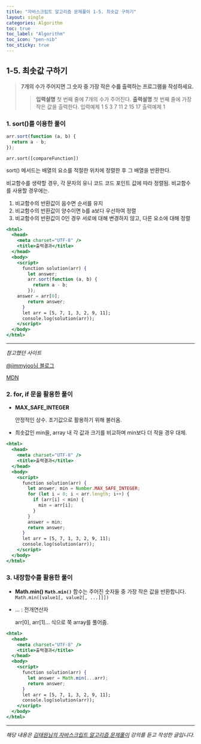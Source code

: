 ```yaml
---
title: "자바스크립트 알고리즘 문제풀이 1-5. 최솟값 구하기"
layout: single
categories: Algorithm
toc: true
toc_label: "Algorithm"
toc_icon: "pen-nib"
toc_sticky: true
---
```


## 1-5. 최솟값 구하기

> **7개의 수가 주어지면 그 숫자 중 가장 작은 수를 출력하는 프로그램을 작성하세요.**
>
> > **입력설명**
> > 첫 번째 줄에 7개의 수가 주어진다.
> > **출력설명**
> > 첫 번째 줄에 가장 작은 값을 출력한다.
> > 입력예제 1
> > 5 3 7 11 2 15 17
> > 출력예제 1

### 1. sort()를 이용한 풀이

```jsx
arr.sort(function (a, b) {
  return a - b;
});
```

`arr.sort([compareFunction])`

sort() 메서드는 배열의 요소를 적절한 위치에 정렬한 후 그 배열을 반환한다.

비교함수를 생략할 경우, 각 문자의 유니 코드 코드 포인트 값에 따라 정렬됨.
비교함수를 사용할 경우에는.

1. 비교함수의 반환값이 음수면 순서를 유지
2. 비교함수의 반환값이 양수이면 b를 a보다 우선하여 정렬
3. 비교함수의 반환값이 0인 경우 서로에 대해 변경하지 않고, 다른 요소에 대해 정렬

```jsx
<html>
  <head>
    <meta charset="UTF-8" />
    <title>출력결과</title>
  </head>
  <body>
    <script>
      function solution(arr) {
        let answer;
        arr.sort(function (a, b) {
          return a - b;
        });
	answer = arr[0];
        return answer;
      }
      let arr = [5, 7, 1, 3, 2, 9, 11];
      console.log(solution(arr));
    </script>
  </body>
</html>
```

---

_참고했던 사이트_

[@jimmyjoo님 블로그](https://velog.io/@jimmyjoo/%EC%9E%90%EB%B0%94%EC%8A%A4%ED%81%AC%EB%A6%BD%ED%8A%B8-%EB%B0%B0%EC%97%B4-%EC%A0%95%EB%A0%AC-%EB%A9%94%EC%86%8C%EB%93%9C-sort)

[MDN](https://developer.mozilla.org/ko/docs/Web/JavaScript/Reference/Global_Objects/Array/sort)

### 2. for, if 문을 활용한 풀이

- **MAX_SAFE_INTEGER**

  안정적인 상수. 초기값으로 활용하기 위해 불러옴.

- 최솟값인 min을, array 내 각 값과 크기를 비교하며 min보다 더 작을 경우 대체.

```jsx
<html>
  <head>
    <meta charset="UTF-8" />
    <title>출력결과</title>
  </head>
  <body>
    <script>
      function solution(arr) {
        let answer, min = Number.MAX_SAFE_INTEGER;
        for (let i = 0; i < arr.length; i++) {
          if (arr[i] < min) {
            min = arr[i];
          }
        }
        answer = min;
        return answer;
      }
      let arr = [5, 7, 1, 3, 2, 9, 11];
      console.log(solution(arr));
    </script>
  </body>
</html>
```

### 3. 내장함수를 활용한 풀이

- **Math.min()**
  **`Math.min()`** 함수는 주어진 숫자들 중 가장 작은 값을 반환합니다.
  `Math.min([value1[, value2[, ...]]])`
- ... : 전개연산자

  arr[0], arr[1]... 식으로 쭉 array를 풀어줌.

```jsx
<html>
  <head>
    <meta charset="UTF-8" />
    <title>출력결과</title>
  </head>
  <body>
    <script>
      function solution(arr) {
        let answer = Math.min(...arr);
        return answer;
      }
      let arr = [5, 7, 1, 3, 2, 9, 11];
      console.log(solution(arr));
    </script>
  </body>
</html>
```

---

_해당 내용은 [김태원님의 자바스크립트 알고리즘 문제풀이](https://www.inflearn.com/course/%EC%9E%90%EB%B0%94%EC%8A%A4%ED%81%AC%EB%A6%BD%ED%8A%B8-%EC%95%8C%EA%B3%A0%EB%A6%AC%EC%A6%98-%EB%AC%B8%EC%A0%9C%ED%92%80%EC%9D%B4/dashboard) 강의를 듣고 작성한 글입니다._

